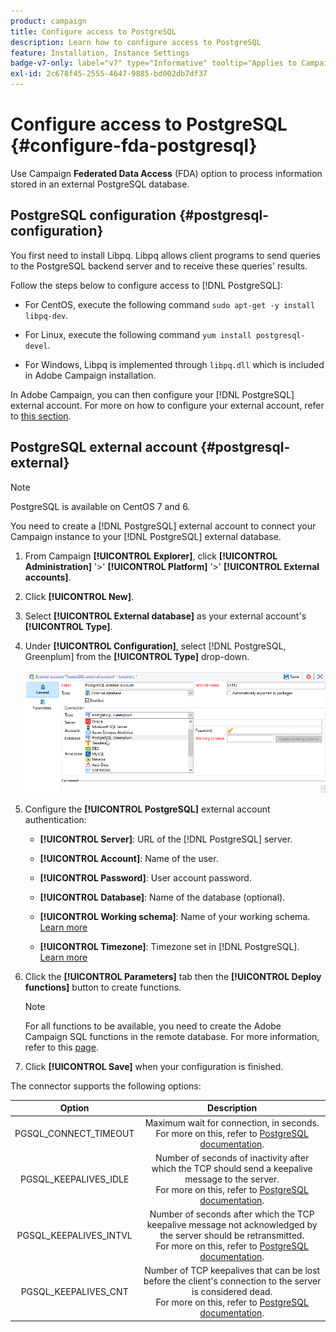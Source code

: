 ```yaml
---
product: campaign
title: Configure access to PostgreSQL
description: Learn how to configure access to PostgreSQL
feature: Installation, Instance Settings
badge-v7-only: label="v7" type="Informative" tooltip="Applies to Campaign Classic v7 only"
exl-id: 2c678f45-2555-4647-9885-bd002db7df37
---
```

# Configure access to PostgreSQL {#configure-fda-postgresql}



Use Campaign **Federated Data Access** (FDA) option to process information stored in an external PostgreSQL database.

## PostgreSQL configuration {#postgresql-configuration}

You first need to install Libpq. Libpq allows client programs to send queries to the PostgreSQL backend server and to receive these queries' results.

Follow the steps below to configure access to [!DNL PostgreSQL]:

* For CentOS, execute the following command `sudo apt-get -y install libpq-dev`.

* For Linux, execute the following command `yum install postgresql-devel`.

* For Windows, Libpq is implemented through `libpq.dll` which is included in Adobe Campaign installation.

In Adobe Campaign, you can then configure your [!DNL PostgreSQL] external account. For more on how to configure your external account, refer to [this section](#postgresql-external).

## PostgreSQL external account {#postgresql-external}

>[!NOTE]
>
> PostgreSQL is available on CentOS 7 and 6.

You need to create a [!DNL PostgreSQL] external account to connect your Campaign instance to your [!DNL PostgreSQL] external database.

1. From Campaign **[!UICONTROL Explorer]**, click **[!UICONTROL Administration]** '>' **[!UICONTROL Platform]** '>' **[!UICONTROL External accounts]**.

1. Click **[!UICONTROL New]**.

1. Select **[!UICONTROL External database]** as your external account's **[!UICONTROL Type]**.

1. Under **[!UICONTROL Configuration]**, select [!DNL PostgreSQL, Greenplum] from the **[!UICONTROL Type]** drop-down.

    ![](assets/postgresql_1.png)

1. Configure the **[!UICONTROL PostgreSQL]** external account authentication:

    * **[!UICONTROL Server]**: URL of the [!DNL PostgreSQL] server.

    * **[!UICONTROL Account]**: Name of the user.

    * **[!UICONTROL Password]**: User account password.

    * **[!UICONTROL Database]**: Name of the database (optional).

    * **[!UICONTROL Working schema]**: Name of your working schema. [Learn more](https://www.postgresql.org/docs/current/ddl-schemas.html)

    * **[!UICONTROL Timezone]**: Timezone set in [!DNL PostgreSQL]. [Learn more](https://www.postgresql.org/docs/7.2/timezones.html)

1. Click the **[!UICONTROL Parameters]** tab then the **[!UICONTROL Deploy functions]** button to create functions.

    >[!NOTE]
    >
    >For all functions to be available, you need to create the Adobe Campaign SQL functions in the remote database. For more information, refer to this [page](../../configuration/using/adding-additional-sql-functions.md).

1. Click **[!UICONTROL Save]** when your configuration is finished.

The connector supports the following options:

| Option   |  Description |
|:-:|:-:|
|  PGSQL_CONNECT_TIMEOUT | Maximum wait for connection, in seconds. <br>For more on this, refer to [PostgreSQL documentation](https://www.postgresql.org/docs/12/libpq-connect.html#LIBPQ-CONNECT-CONNECT-TIMEOUT). |
| PGSQL_KEEPALIVES_IDLE | Number of seconds of inactivity after which the TCP should send a keepalive message to the server. <br>For more on this, refer to [PostgreSQL documentation](https://www.postgresql.org/docs/12/libpq-connect.html#LIBPQ-KEEPALIVES-IDLE). |
| PGSQL_KEEPALIVES_INTVL | Number of seconds after which the TCP keepalive message not acknowledged by the server should be retransmitted.  <br>For more on this, refer to [PostgreSQL documentation](https://www.postgresql.org/docs/12/libpq-connect.html#LIBPQ-KEEPALIVES-INTERVAL). |
| PGSQL_KEEPALIVES_CNT | Number of TCP keepalives that can be lost before the client's connection to the server is considered dead. <br>For more on this, refer to [PostgreSQL documentation](https://www.postgresql.org/docs/12/libpq-connect.html#LIBPQ-KEEPALIVES-COUNT). |
